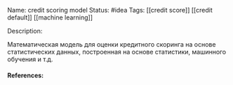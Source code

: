 Name: credit scoring model
Status: #idea
Tags: [[credit score]] [[credit default]] [[machine learning]]

Description:

Математическая модель для оценки кредитного скоринга на основе статистических данных, построенная на основе статистики, машинного обучения и т.д.

#### References:
